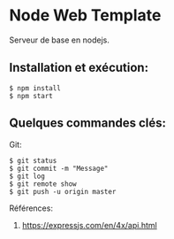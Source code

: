 # Node Web Template

Serveur de base en nodejs.

## Installation et exécution:
```
$ npm install
$ npm start
```

## Quelques commandes clés:

Git:
```
$ git status
$ git commit -m "Message"
$ git log
$ git remote show
$ git push -u origin master
```

Références:
1. https://expressjs.com/en/4x/api.html